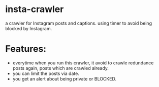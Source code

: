 # insta-crawler
a crawler for Instagram posts and captions. using timer to avoid being blocked by Instagram. 

# Features:
- everytime when you run this crawler, it avoid to crawle redundance posts again, posts which are crawled already.
- you can limit the posts via date.
- you get an alert about being private or BLOCKED.

